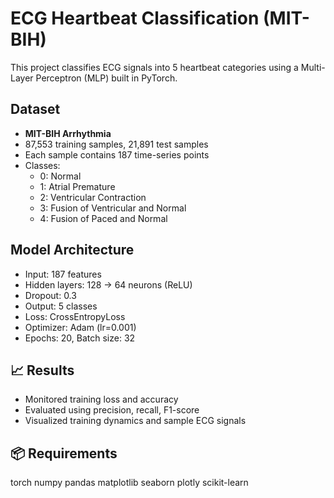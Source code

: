 # ECG Heartbeat Classification (MIT-BIH)

This project classifies ECG signals into 5 heartbeat categories using a Multi-Layer Perceptron (MLP) built in PyTorch.

## Dataset

- **MIT-BIH Arrhythmia**  
- 87,553 training samples, 21,891 test samples  
- Each sample contains 187 time-series points  
- Classes:  
  - 0: Normal  
  - 1: Atrial Premature  
  - 2: Ventricular Contraction  
  - 3: Fusion of Ventricular and Normal  
  - 4: Fusion of Paced and Normal  

## Model Architecture

- Input: 187 features  
- Hidden layers: 128 → 64 neurons (ReLU)  
- Dropout: 0.3  
- Output: 5 classes  
- Loss: CrossEntropyLoss  
- Optimizer: Adam (lr=0.001)  
- Epochs: 20, Batch size: 32

## 📈 Results

- Monitored training loss and accuracy  
- Evaluated using precision, recall, F1-score  
- Visualized training dynamics and sample ECG signals

## 📦 Requirements
torch
numpy
pandas
matplotlib
seaborn
plotly
scikit-learn



